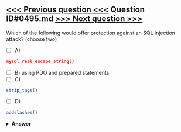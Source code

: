 [<<< Previous question <<<](0494.md)   Question ID#0495.md   [>>> Next question >>>](0496.md)
---

Which of the following would offer protection against an SQL injection attack? (choose two)

- [ ] A)
```php
mysql_real_escape_string()
```

- [ ] B) using PDO and prepared statements
- [ ] C)
```php
strip_tags()
```

- [ ] D)
```php
addslashes()
```


<details><summary><b>Answer</b></summary>
<p>
  Answer: <strong>A, B</strong>
</p>
</details>
